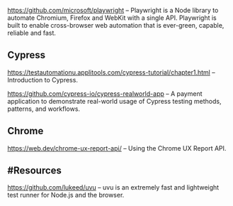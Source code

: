 https://github.com/microsoft/playwright – Playwright is a Node library to automate Chromium, Firefox and WebKit with a single API. Playwright is built to enable cross-browser web automation that is ever-green, capable, reliable and fast.

## Cypress

https://testautomationu.applitools.com/cypress-tutorial/chapter1.html – Introduction to Cypress.

https://github.com/cypress-io/cypress-realworld-app – A payment application to demonstrate real-world usage of Cypress testing methods, patterns, and workflows.

## Chrome

https://web.dev/chrome-ux-report-api/ – Using the Chrome UX Report API.


## #Resources 

https://github.com/lukeed/uvu – uvu is an extremely fast and lightweight test runner for Node.js and the browser.
